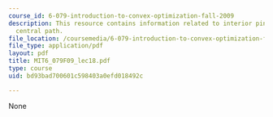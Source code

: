 ```yaml
---
course_id: 6-079-introduction-to-convex-optimization-fall-2009
description: This resource contains information related to interior pint methods and
  central path.
file_location: /coursemedia/6-079-introduction-to-convex-optimization-fall-2009/bd93bad700601c598403a0efd018492c_MIT6_079F09_lec18.pdf
file_type: application/pdf
layout: pdf
title: MIT6_079F09_lec18.pdf
type: course
uid: bd93bad700601c598403a0efd018492c

---
```

None